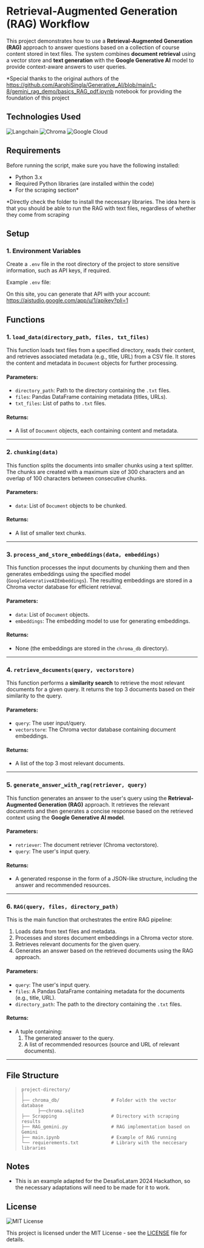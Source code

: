 # Retrieval-Augmented Generation (RAG) Workflow
This project demonstrates how to use a **Retrieval-Augmented Generation (RAG)** approach to answer questions based on a collection of course content stored in text files. The system combines **document retrieval** using a vector store and **text generation** with the **Google Generative AI** model to provide context-aware answers to user queries.


*Special thanks to the original authors of the https://github.com/AarohiSingla/Generative_AI/blob/main/L-8/gemini_rag_demo/basics_RAG_pdf.ipynb  notebook for providing the foundation of this project

## Technologies Used

![Langchain](https://img.shields.io/badge/Powered%20by-Langchain-blue?style=flat&logo=python)
![Chroma](https://img.shields.io/badge/Powered%20by-Chroma-blue?style=flat&logo=python)
![Google Cloud](https://img.shields.io/badge/Powered%20by-Google%20Cloud-blue?style=flat&logo=googlecloud)

## Requirements
Before running the script, make sure you have the following installed:

- Python 3.x
- Required Python libraries (are installed within the code)
- For the scraping section*

*Directly check the folder to install the necessary libraries. The idea here is that you should be able to run the RAG with text files, regardless of whether they come from scraping

## Setup

### 1. Environment Variables
Create a `.env` file in the root directory of the project to store sensitive information, such as API keys, if required.

Example `.env` file:

On this site, you can generate that API with your account: https://aistudio.google.com/app/u/1/apikey?pli=1


## Functions

### 1. `load_data(directory_path, files, txt_files)`
This function loads text files from a specified directory, reads their content, and retrieves associated metadata (e.g., title, URL) from a CSV file. It stores the content and metadata in `Document` objects for further processing.

#### Parameters:
- `directory_path`: Path to the directory containing the `.txt` files.
- `files`: Pandas DataFrame containing metadata (titles, URLs).
- `txt_files`: List of paths to `.txt` files.

#### Returns:
- A list of `Document` objects, each containing content and metadata.

---

### 2. `chunking(data)`
This function splits the documents into smaller chunks using a text splitter. The chunks are created with a maximum size of 300 characters and an overlap of 100 characters between consecutive chunks.

#### Parameters:
- `data`: List of `Document` objects to be chunked.

#### Returns:
- A list of smaller text chunks.

---

### 3. `process_and_store_embeddings(data, embeddings)`
This function processes the input documents by chunking them and then generates embeddings using the specified model (`GoogleGenerativeAIEmbeddings`). The resulting embeddings are stored in a Chroma vector database for efficient retrieval.

#### Parameters:
- `data`: List of `Document` objects.
- `embeddings`: The embedding model to use for generating embeddings.

#### Returns:
- None (the embeddings are stored in the `chroma_db` directory).

---

### 4. `retrieve_documents(query, vectorstore)`
This function performs a **similarity search** to retrieve the most relevant documents for a given query. It returns the top 3 documents based on their similarity to the query.

#### Parameters:
- `query`: The user input/query.
- `vectorstore`: The Chroma vector database containing document embeddings.

#### Returns:
- A list of the top 3 most relevant documents.

---

### 5. `generate_answer_with_rag(retriever, query)`
This function generates an answer to the user's query using the **Retrieval-Augmented Generation (RAG)** approach. It retrieves the relevant documents and then generates a concise response based on the retrieved context using the **Google Generative AI model**.

#### Parameters:
- `retriever`: The document retriever (Chroma vectorstore).
- `query`: The user's input query.

#### Returns:
- A generated response in the form of a JSON-like structure, including the answer and recommended resources.

---

### 6. `RAG(query, files, directory_path)`
This is the main function that orchestrates the entire RAG pipeline:
1. Loads data from text files and metadata.
2. Processes and stores document embeddings in a Chroma vector store.
3. Retrieves relevant documents for the given query.
4. Generates an answer based on the retrieved documents using the RAG approach.

#### Parameters:
- `query`: The user's input query.
- `files`: A Pandas DataFrame containing metadata for the documents (e.g., title, URL).
- `directory_path`: The path to the directory containing the `.txt` files.

#### Returns:
- A tuple containing:
  1. The generated answer to the query.
  2. A list of recommended resources (source and URL of relevant documents).

---

## File Structure

>     project-directory/  
>     │  
>     ├── chroma_db/                   # Folder with the vector database     
>           ├──chroma.sqlite3 
>     ├── Scrapping                    # Directory with scraping results      
>     ├── RAG_gemini.py                # RAG implementation based on Gemini 
>     ├── main.ipynb                   # Example of RAG running         
>     └── requierements.txt            # Library with the neccesary libraries



Notes
-----
- This is an example adapted for the DesafioLatam 2024 Hackathon, so the necessary adaptations will need to be made for it to work.

License
-------
![MIT License](https://img.shields.io/badge/License-MIT-blue.svg)

This project is licensed under the MIT License - see the [LICENSE](./LICENSE) file for details.